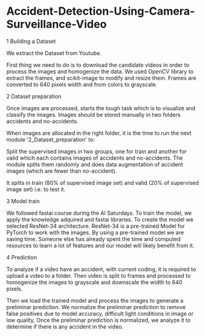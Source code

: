 # Accident-Detection-Using-Camera-Surveillance-Video


1 Building a Dataset

We extract the Dataset from Youtube.

First thing we need to do is to download the candidate videos in order to process the images and homogenize the data. We used OpenCV library to extract the frames, and scikit-image to modify and resize them. Frames are converted to 640 pixels width and from colors to grayscale.



2 Dataset preparation

Once images are processed, starts the tough task which is to visualize and classify the images. Images should be stored manually in two folders accidents and no-accidents.

When images are allocated in the right folder, it is the time to run the next module '2_Dataset_preparation' to:

Split the supervised images in two groups, one for train and another for valid which each contains images of accidents and no-accidents. The module splits them randomly and does data augmentation of accident images (which are fewer than no-accident).

It splits in train (80% of supervised image set) and valid (20% of supervised image set) i.e. to test it.


3 Model train

We followed fastai course during the AI Saturdays. To train the model, we apply the knowledge adquired and fastai libraries. To create the model we selected ResNet-34 architecture. ResNet-34 is a pre-trained Model for PyTorch to work with the images. By using a pre-trained model we are saving time. Someone else has already spent the time and computed resources to learn a lot of features and our model will likely benefit from it.


4 Prediction

To analyze if a video have an accident, with current coding, it is required to upload a video to a folder. Then video is split to frames and processed to homogenize the images to grayscale and downscale the width to 640 pixels.

Then we load the trained model and process the images to generate a preliminar prediction. We normalize the preliminar prediction to remove false positives due to model accuracy, difficult light conditions in image or low quality, Once the preliminar prediction is normalized, we analyze it to determine if there is any accident in the video.
